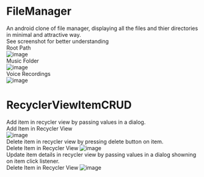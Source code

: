 # FileManager
An android clone of file manager, displaying all the files and thier directories in minimal and attractive way.
</br>
<bold>See screenshot for better understanding</bold>
</br>Root Path</br>
![image](https://user-images.githubusercontent.com/99603170/208160433-7a4c4a5c-7006-4b26-ad5c-0eef65bae4c3.png)
</br>Music Folder</br>
![image](https://user-images.githubusercontent.com/99603170/208160544-da56144e-e9a7-4ef6-a629-68e0f5c974f6.png)
</br>Voice Recordings</br>
![image](https://user-images.githubusercontent.com/99603170/208160799-aab2677e-a784-445f-b9d2-33f9da9ce6eb.png)
# RecyclerViewItemCRUD
Add item in recycler view by passing values in a dialog.
</br>
<bold>Add Item in Recycler View</bold>
</br>
![image](https://user-images.githubusercontent.com/99603170/209432985-2d840145-544d-45cf-9733-a3ff918750ad.png)
</br>Delete item in recycler view by pressing delete button on item.
</br>
<bold>Delete Item in Recycler View</bold>
![image](https://user-images.githubusercontent.com/99603170/209433018-3ac65dee-c347-4cca-b942-9b7ee07660b8.png)
</br>Update item details in recycler view by passing values in a dialog showning on item click listener.
</br>
<bold>Delete Item in Recycler View</bold>
![image](https://user-images.githubusercontent.com/99603170/209433018-3ac65dee-c347-4cca-b942-9b7ee07660b8.png)

